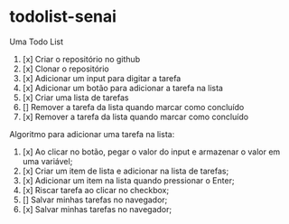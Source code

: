 # todolist-senai
Uma Todo List

1. [x] Criar o repositório no github
2. [x] Clonar o repositório
3. [x] Adicionar um input para digitar a tarefa
4. [x] Adicionar um botão para adicionar a tarefa na lista
5. [x] Criar uma lista de tarefas
6. [] Remover a tarefa da lista quando marcar como concluído
6. [x] Remover a tarefa da lista quando marcar como concluído


Algoritmo para adicionar uma tarefa na lista:
1. [x] Ao clicar no botão, pegar o valor do input e armazenar o valor em uma variável;
2. [x] Criar um item de lista e adicionar na lista de tarefas;
3. [x] Adicionar um item na lista quando pressionar o Enter;
4. [x] Riscar tarefa ao clicar no checkbox;
5. [] Salvar minhas tarefas no navegador;
5. [x] Salvar minhas tarefas no navegador;

